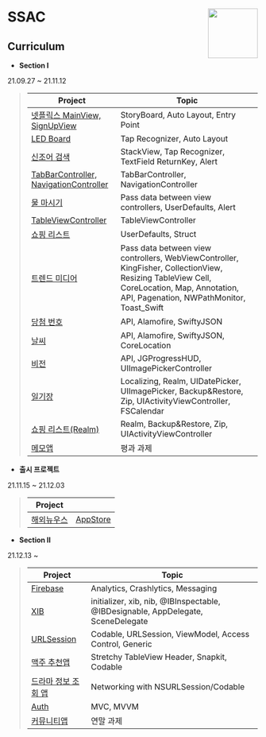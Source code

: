 # SSAC <img src = "https://user-images.githubusercontent.com/93528918/145744691-32ae73ac-94de-429c-b5d5-5267ddd75bac.jpeg" width = 100  align = right> 

## Curriculum

* **Section I**

21.09.27 ~ 21.11.12

  > | Project | Topic |
  > | ------ | ------ |
  > | [넷플릭스 MainView, SignUpView](https://github.com/camosss/SSAC/tree/main/ssacMovie) | StoryBoard, Auto Layout, Entry Point |
  > | [LED Board](https://github.com/camosss/SSAC/tree/main/ssacLEDBoard) | Tap Recognizer, Auto Layout |
  > | [신조어 검색](https://github.com/camosss/SSAC/tree/main/ssacNewlyWord) | StackView, Tap Recognizer, TextField ReturnKey, Alert |
  > | [TabBarController, NavigationController](https://github.com/camosss/SSAC/tree/main/ssacTabBar-Navigation) | TabBarController, NavigationController |
  > | [물 마시기](https://github.com/camosss/SSAC/tree/main/ssacDrinkingWater) | Pass data between view controllers, UserDefaults, Alert |
  > | [TableViewController](https://github.com/camosss/SSAC/tree/main/ssacTableView) | TableViewController |
  > | [쇼핑 리스트](https://github.com/camosss/SSAC/tree/main/ssacShoppingList) | UserDefaults, Struct |
  > | [트렌드 미디어](https://github.com/camosss/SSAC/tree/main/ssacTrendMedia) | Pass data between view controllers, WebViewController, KingFisher, CollectionView, Resizing TableView Cell, CoreLocation, Map, Annotation, API, Pagenation, NWPathMonitor, Toast_Swift |
  > | [당첨 번호](https://github.com/camosss/SSAC/tree/main/ssacLottery) | API, Alamofire, SwiftyJSON |
  > | [날씨](https://github.com/camosss/SSAC/tree/main/ssacWeather) | API, Alamofire, SwiftyJSON, CoreLocation |
  > | [비전](https://github.com/camosss/SSAC/tree/main/ssacVision) | API, JGProgressHUD, UIImagePickerController |
  > | [일기장](https://github.com/camosss/SSAC/tree/main/ssacDiary) | Localizing, Realm, UIDatePicker, UIImagePicker, Backup&Restore, Zip, UIActivityViewController, FSCalendar |
  > | [쇼핑 리스트(Realm)](https://github.com/camosss/SSAC/tree/main/ssacShoppingList_Realm) | Realm, Backup&Restore, Zip, UIActivityViewController |
  > | [메모앱](https://github.com/camosss/SSAC/tree/main/ssacMemo) | 평과 과제 |

* **출시 프로젝트**

21.11.15 ~ 21.12.03

  > | Project |  |
  > | ------ | ------ |
  > | [해외뉴우스](https://github.com/camosss/Overseas-News) | [AppStore](https://apps.apple.com/kr/app/%ED%95%B4%EC%99%B8%EB%89%B4%EC%9A%B0%EC%8A%A4/id1596846397) |

* **Section II**

21.12.13 ~

  > | Project | Topic |
  > | ------ | ------ |
  > | [Firebase](https://github.com/camosss/SSAC/tree/main/ssacFirebase) | Analytics, Crashlytics, Messaging |
  > | [XIB](https://github.com/camosss/SSAC/tree/main/ssacXib) | initializer, xib, nib, @IBInspectable, @IBDesignable, AppDelegate, SceneDelegate |
  > | [URLSession](https://github.com/camosss/SSAC/tree/main/ssacURLSession) | Codable, URLSession, ViewModel, Access Control, Generic |
  > | [맥주 추천앱](https://github.com/camosss/SSAC/tree/main/ssacBeer) | Stretchy TableView Header, Snapkit, Codable |
  > | [드라마 정보 조회 앱](https://github.com/camosss/SSAC/tree/main/ssacDramaInformation) | Networking with NSURLSession/Codable |
  > | [Auth](https://github.com/camosss/SSAC/tree/main/ssacAuth) | MVC, MVVM |
  > | [커뮤니티앱](https://github.com/camosss/SSAC/tree/main/ssacFarm) | 연말 과제 |



